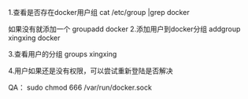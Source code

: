 1.查看是否存在docker用户组
cat /etc/group |grep docker

如果没有就添加一个
groupadd docker
2.添加用户到docker分组
addgroup xingxing docker

3.查看用户的分组
groups xingxing

4.用户如果还是没有权限，可以尝试重新登陆是否解决


QA：
sudo chmod 666 /var/run/docker.sock
